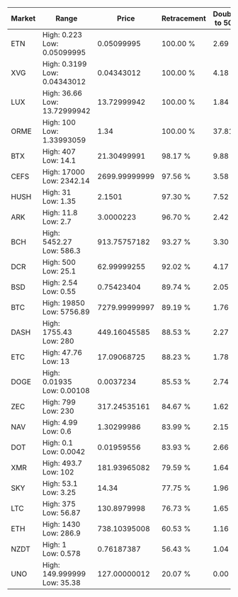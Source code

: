 | Market | Range | Price| Retracement | Doubles to 50% |
| --- | --- | --- | --- | --- |
| ETN | High: 0.223<br />Low: 0.05099995 | 0.05099995 | 100.00 % | 2.69 |
| XVG | High: 0.3199<br />Low: 0.04343012 | 0.04343012 | 100.00 % | 4.18 |
| LUX | High: 36.66<br />Low: 13.72999942 | 13.72999942 | 100.00 % | 1.84 |
| ORME | High: 100<br />Low: 1.33993059 | 1.34 | 100.00 % | 37.81 |
| BTX | High: 407<br />Low: 14.1 | 21.30499991 | 98.17 % | 9.88 |
| CEFS | High: 17000<br />Low: 2342.14 | 2699.99999999 | 97.56 % | 3.58 |
| HUSH | High: 31<br />Low: 1.35 | 2.1501 | 97.30 % | 7.52 |
| ARK | High: 11.8<br />Low: 2.7 | 3.0000223 | 96.70 % | 2.42 |
| BCH | High: 5452.27<br />Low: 586.3 | 913.75757182 | 93.27 % | 3.30 |
| DCR | High: 500<br />Low: 25.1 | 62.99999255 | 92.02 % | 4.17 |
| BSD | High: 2.54<br />Low: 0.55 | 0.75423404 | 89.74 % | 2.05 |
| BTC | High: 19850<br />Low: 5756.89 | 7279.99999997 | 89.19 % | 1.76 |
| DASH | High: 1755.43<br />Low: 280 | 449.16045585 | 88.53 % | 2.27 |
| ETC | High: 47.76<br />Low: 13 | 17.09068725 | 88.23 % | 1.78 |
| DOGE | High: 0.01935<br />Low: 0.00108 | 0.0037234 | 85.53 % | 2.74 |
| ZEC | High: 799<br />Low: 230 | 317.24535161 | 84.67 % | 1.62 |
| NAV | High: 4.99<br />Low: 0.6 | 1.30299986 | 83.99 % | 2.15 |
| DOT | High: 0.1<br />Low: 0.0042 | 0.01959556 | 83.93 % | 2.66 |
| XMR | High: 493.7<br />Low: 102 | 181.93965082 | 79.59 % | 1.64 |
| SKY | High: 53.1<br />Low: 3.25 | 14.34 | 77.75 % | 1.96 |
| LTC | High: 375<br />Low: 56.87 | 130.8979998 | 76.73 % | 1.65 |
| ETH | High: 1430<br />Low: 286.9 | 738.10395008 | 60.53 % | 1.16 |
| NZDT | High: 1<br />Low: 0.578 | 0.76187387 | 56.43 % | 1.04 |
| UNO | High: 149.999999<br />Low: 35.38 | 127.00000012 | 20.07 % | 0.00 |
